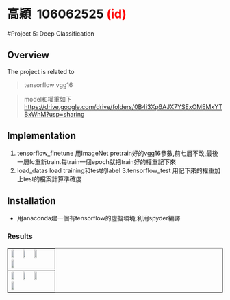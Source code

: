 # 高穎  106062525 <span style="color:red">(id)</span>

#Project 5: Deep Classification

## Overview
The project is related to 
 >tensorflow
 >vgg16

>model和權重如下
https://drive.google.com/drive/folders/0B4i3Xp6AJX7YSExOMEMxYTBxWnM?usp=sharing

## Implementation
1. tensorflow_finetune
	用ImageNet pretrain好的vgg16參數,前七層不改,最後一層fc重新train.每train一個epoch就把train好的權重記下來
2. load_datas
	load training和test的label
3.tensorflow_test
	用記下來的權重加上test的檔案計算準確度


## Installation
* 用anaconda建一個有tensorflow的虛擬環境,利用spyder編譯

### Results

<table border=1>
<tr>
<td>
<img src="placeholder.jpg" width="24%"/>
<img src="placeholder.jpg"  width="24%"/>
<img src="placeholder.jpg" width="24%"/>
<img src="placeholder.jpg" width="24%"/>
</td>
</tr>

<tr>
<td>
<img src="placeholder.jpg" width="24%"/>
<img src="placeholder.jpg"  width="24%"/>
<img src="placeholder.jpg" width="24%"/>
<img src="placeholder.jpg" width="24%"/>
</td>
</tr>

</table>


